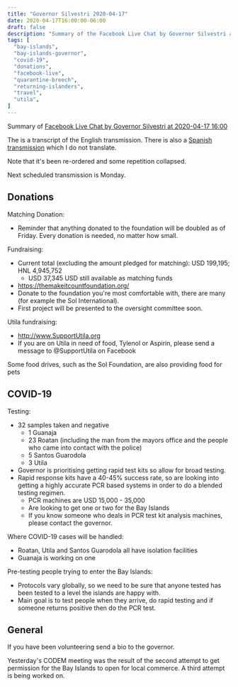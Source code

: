 ```yaml
---
title: "Governor Silvestri 2020-04-17"
date: 2020-04-17T16:00:00-06:00
draft: false
description: "Summary of the Facebook Live Chat by Governor Silvestri at 2020-04-17 16:00"
tags: [
  "bay-islands",
  "bay-islands-governor",
  "covid-19",
  "donations",
  "facebook-live",
  "quarantine-breech",
  "returning-islanders",
  "travel",
  "utila",
]
---
```


Summary of [Facebook Live Chat by Governor Silvestri at 2020-04-17
16:00](https://www.facebook.com/gobernacionislas/videos/253444455794620)

The is a transcript of the English transmission. There is also a [Spanish
transmission](https://www.facebook.com/gobernacionislas/videos/1091081784559675)
which I do not translate.

Note that it's been re-ordered and some repetition collapsed.

Next scheduled transmission is Monday.

Donations
---------

Matching Donation:
* Reminder that anything donated to the foundation will be doubled as of
  Friday. Every donation is needed, no matter how small.

Fundraising:
* Current total (excluding the amount pledged for matching):
  USD 199,195; HNL 4,945,752
  * USD 37,345 USD still available as matching funds
* https://themakeitcountfoundation.org/
* Donate to the foundation you're most comfortable with, there are many (for
  example the Sol International).
* First project will be presented to the oversight committee soon.

Utila fundraising:
* http://www.SupportUtila.org
* If you are on Utila in need of food, Tylenol or Aspirin, please send a
  message to @SupportUtila on Facebook

Some food drives, such as the Sol Foundation, are also providing food for pets

COVID-19
--------

Testing:
* 32 samples taken and negative
  * 1 Guanaja
  * 23 Roatan (including the man from the mayors office and the people who came
    into contact with the police)
  * 5 Santos Guarodola
  * 3 Utila
* Governor is prioritising getting rapid test kits so allow for broad testing.
* Rapid response kits have a 40-45% success rate, so are looking into getting a
  highly accurate PCR based systems in order to do a blended testing regimen.
  * PCR machines are USD 15,000 - 35,000
  * Are looking to get one or two for the Bay Islands
  * If you know someone who deals in PCR test kit analysis machines, please
    contact the governor.

Where COVID-19 cases will be handled:
* Roatan, Utila and Santos Guarodola all have isolation facilities
* Guanaja is working on one

Pre-testing people trying to enter the Bay Islands:
* Protocols vary globally, so we need to be sure that anyone tested has been
  tested to a level the islands are happy with.
* Main goal is to test people when they arrive, do rapid testing and if someone
  returns positive then do the PCR test.

General
-------

If you have been volunteering send a bio to the governor.

Yesterday's CODEM meeting was the result of the second attempt to get
permission for the Bay Islands to open for local commerce. A third attempt is
being worked on.
